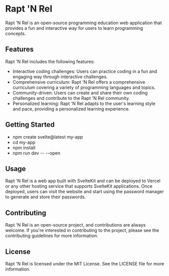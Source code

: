 # Rapt 'N Rel

Rapt 'N Rel is an open-source programming education web application that provides a fun and interactive way for users to learn programming concepts.

## Features

Rapt 'N Rel includes the following features:

- Interactive coding challenges: Users can practice coding in a fun and engaging way through interactive challenges.
- Comprehensive curriculum: Rapt 'N Rel offers a comprehensive curriculum covering a variety of programming languages and topics.
- Community-driven: Users can create and share their own coding challenges and contribute to the Rapt 'N Rel community.
- Personalized learning: Rapt 'N Rel adapts to the user's learning style and pace, providing a personalized learning experience.

## Getting Started

- npm create svelte@latest my-app
- cd my-app
- npm install
- npm run dev -- --open

## Usage

Rapt 'N Rel is a web app built with SvelteKit and can be deployed to Vercel or any other hosting service that supports SvelteKit applications. Once deployed, users can visit the website and start using the password manager to generate and store their passwords.

## Contributing

Rapt 'N Rel is an open-source project, and contributions are always welcome. If you're interested in contributing to the project, please see the contributing guidelines for more information.

## License

Rapt 'N Rel is licensed under the MIT License. See the LICENSE file for more information.
